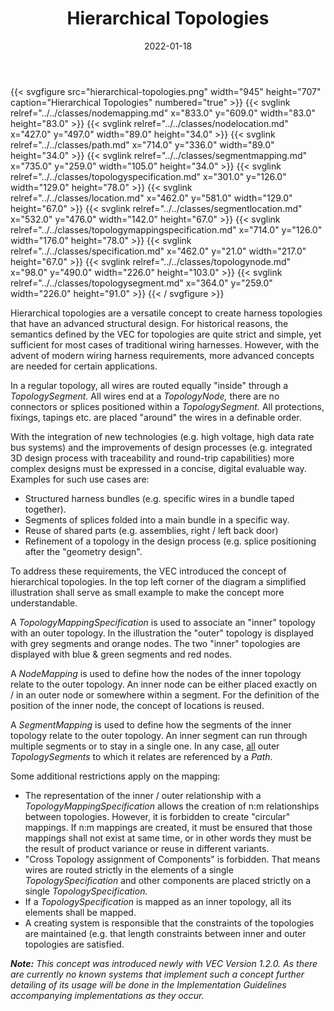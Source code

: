 ﻿---
title: Hierarchical Topologies
toc: false
type: specs
layout: diagram
date: "2022-01-18"
draft: false
specification: VEC
version: 1.2.2
documentType: "Recommendation"
elementType: Diagram
classes:
  - NodeMapping
  - NodeLocation
  - Path
  - SegmentMapping
  - TopologySpecification
  - Location
  - SegmentLocation
  - TopologyMappingSpecification
  - Specification
  - TopologyNode
  - TopologySegment
menu:
  VEC-1.2.2:    
    parent: topology-and-geometry
    identifier: topology-and-geometry/hierarchical-topologies
    weight: 1008003 

# Prev/next pager order (if `docs_section_pager` enabled in `params.toml`)
weight: 1008003
---
{{< svgfigure src="hierarchical-topologies.png" width="945" height="707" caption="Hierarchical Topologies" numbered="true" >}}
  {{< svglink relref="../../classes/nodemapping.md" x="833.0" y="609.0" width="83.0" height="83.0" >}}
  {{< svglink relref="../../classes/nodelocation.md" x="427.0" y="497.0" width="89.0" height="34.0" >}}
  {{< svglink relref="../../classes/path.md" x="714.0" y="336.0" width="89.0" height="34.0" >}}
  {{< svglink relref="../../classes/segmentmapping.md" x="735.0" y="259.0" width="105.0" height="34.0" >}}
  {{< svglink relref="../../classes/topologyspecification.md" x="301.0" y="126.0" width="129.0" height="78.0" >}}
  {{< svglink relref="../../classes/location.md" x="462.0" y="581.0" width="129.0" height="67.0" >}}
  {{< svglink relref="../../classes/segmentlocation.md" x="532.0" y="476.0" width="142.0" height="67.0" >}}
  {{< svglink relref="../../classes/topologymappingspecification.md" x="714.0" y="126.0" width="176.0" height="78.0" >}}
  {{< svglink relref="../../classes/specification.md" x="462.0" y="21.0" width="217.0" height="67.0" >}}
  {{< svglink relref="../../classes/topologynode.md" x="98.0" y="490.0" width="226.0" height="103.0" >}}
  {{< svglink relref="../../classes/topologysegment.md" x="364.0" y="259.0" width="226.0" height="91.0" >}}
{{< / svgfigure >}}
<p> Hierarchical topologies are a versatile concept to create harness topologies that have an advanced structural design. For historical reasons, the semantics defined by the VEC&#160;for topologies are quite strict and simple, yet sufficient for most cases of traditional wiring harnesses. However, with the advent of modern wiring harness requirements, more advanced concepts are needed for certain applications.      </p>      <p> In a regular topology, all wires are routed equally &quot;inside&quot;&#160;through a <i>TopologySegment.</i> All wires end at a <i>TopologyNode, </i>there are no connectors or splices positioned within a <i>TopologySegment.</i> All protections, fixings, tapings etc. are placed &quot;around&quot; the wires in a definable order.      </p>      <p> With the integration of new technologies (e.g. high voltage, high data rate bus systems) and the improvements of design processes (e.g. integrated 3D design process with traceability and round-trip capabilities) more complex designs must be expressed in a concise, digital evaluable way. Examples for such use cases are:      </p>      <ul>       <li> Structured harness bundles (e.g. specific wires in a bundle taped together).        </li>       <li> Segments of splices folded into a main bundle in a specific way.        </li>       <li> Reuse of shared parts (e.g. assemblies, right /&#160;left back door)        </li>       <li> Refinement of a topology in the design process (e.g. splice positioning after the &quot;geometry design&quot;.        </li>     </ul>     <p> To address these requirements, the VEC&#160;introduced the concept of hierarchical topologies. In the top left corner of the diagram a simplified illustration shall serve as small example to make the concept more understandable.      </p>      <p> A <i>TopologyMappingSpecification</i> is used to associate an &quot;inner&quot;&#160;topology with an outer topology. In the illustration the &quot;outer&quot; topology is displayed with grey segments and orange nodes. The two &quot;inner&quot; topologies are displayed with blue &amp;&#160;green segments and red nodes.      </p>      <p> A <i>NodeMapping</i> is used to define how the nodes of the inner topology relate to the outer topology. An inner node can be either placed exactly on /&#160;in an outer node or somewhere within a segment. For the definition of the position of the inner node, the concept of locations is reused.      </p>      <p> A <i>SegmentMapping</i> is used to define how the segments of the inner topology relate to the outer topology. An inner segment can run through multiple segments or to stay in a single one. In any case, <u>all</u> outer <i>TopologySegments</i> to which it relates are referenced by a <i>Path</i>.      </p>      <p> Some additional restrictions apply on the mapping:      </p>      <ul>       <li> The representation of the inner /&#160;outer relationship with a <i>TopologyMappingSpecification</i> allows the creation of n:m relationships between topologies. However, it is forbidden to create &quot;circular&quot; mappings. If n:m mappings are created, it must be ensured that those mappings shall not exist at same time, or in other words they must be the result of product variance or reuse in different variants.        </li>       <li> &quot;Cross Topology assignment of Components&quot;&#160;is forbidden. That means wires are routed strictly in the elements of a single <i>TopologySpecification</i> and other components are placed strictly on a single <i>TopologySpecification.</i>        </li>       <li> If a <i>TopologySpecification </i>is mapped as an inner topology, all its elements shall be mapped.        </li>       <li> A creating system is responsible that the constraints of the topologies are maintained (e.g. that length constraints between inner and outer topologies are satisfied.        </li>     </ul>     <p> <i><b>Note:</b> This concept was introduced newly with VEC Version 1.2.0. As there are currently no known systems that implement such a concept further detailing of its usage will be done in the Implementation Guidelines accompanying implementations as they occur.</i>      </p>      <p> &#160;      </p>